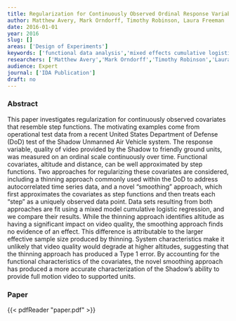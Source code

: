 ```yaml
---
title: Regularization for Continuously Observed Ordinal Response Variables with Piecewise-Constant Functional Predictors
author: Matthew Avery, Mark Orndorff, Timothy Robinson, Laura Freeman
date: 2016-01-01
year: 2016
slug: []
areas: ['Design of Experiments']
keywords: ['functional data analysis','mixed effects cumulative logistic regression']
researchers: ['Matthew Avery','Mark Orndorff','Timothy Robinson','Laura Freeman']
audience: Expert
journal: ['IDA Publication']
draft: no
---
```




### Abstract

This paper investigates regularization for continuously observed covariates that resemble step functions. The motivating examples come from operational test data from a recent United States Department of Defense (DoD) test of the Shadow Unmanned Air Vehicle system. The response variable, quality of video provided by the Shadow to friendly ground units, was measured on an ordinal scale continuously over time. Functional covariates, altitude and distance, can be well approximated by step functions. Two approaches for regularizing these covariates are considered, including a thinning approach commonly used within the DoD to address autocorrelated time series data, and a novel “smoothing” approach, which first approximates the covariates as step functions and then treats each “step” as a uniquely observed data point. Data sets resulting from both approaches are fit using a mixed model cumulative logistic regression, and we compare their results. While the thinning approach identifies altitude as having a significant impact on video quality, the smoothing approach finds no evidence of an effect. This difference is attributable to the larger effective sample size produced by thinning. System characteristics make it unlikely that video quality would degrade at higher altitudes, suggesting that the thinning approach has produced a Type 1 error. By accounting for the functional characteristics of the covariates, the novel smoothing approach has produced a more accurate characterization of the Shadow’s ability to provide full motion video to supported units.



### Paper 
 {{< pdfReader "paper.pdf" >}}


